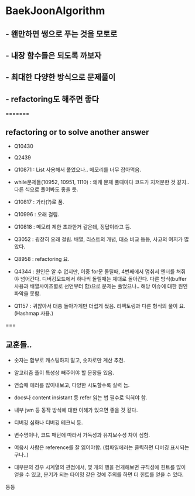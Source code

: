 # BaekJoonAlgorithm

## - 왠만하면 쌩으로 푸는 것을 모토로

## - 내장 함수들은 되도록 까보자

## - 최대한 다양한 방식으로 문제풀이

## - refactoring도 해주면 좋다

=======

## refactoring or to solve another answer

- Q10430 

- Q2439

- Q10871 : List 사용해서 풀었으나.. 메모리를 너무 잡아먹음.

- while문제들(10952, 10951, 1110) : 왜캐 문제 풀때마다 코드가 지저분한 것 같지.. 다른 식으로 풀어봐도 좋을 듯.

- Q10817 : 가라(?)로 품.

- Q10996 : 오래 걸림.

- Q10818 : 메모리 제한 초과한거 같은데, 정답이라고 뜸. 

- Q3052 : 굉장히 오래 걸림. 배열, 리스트의 개념, 대소 비교 등등, 사고의 여지가 많았다.

- Q8958 : refactoring 요.

- Q4344 : 원인은 알 수 없지만, 이중 for문 돌릴때, 4번째에서 멈춰서 엔터를 쳐줘야 넘어간다. 디버깅모드에서 하나씩 돌릴때는 제대로 돌아간다. 다른 방식(buffer사용과 배열사이즈별로 선언부터 함)으로 문제는 풀었으나.. 해당 이슈에 대한 원인 파악을 못함.

- Q1157 : 귀찮아서 대충 돌아가게만 더럽게 짰음. 리팩토링과 다른 형식의 풀이 요.(Hashmap 사용.)


===

## 교훈들..

 - 숫자는 함부로 캐스팅하지 말고, 숫자로만 계산 추천.
 
 - 알고리즘 풀이 특성상 빼주어야 할 문장들 있음.
 
 - 연습때 에러를 많이내보고, 다양한 시도할수록 실력 늠.
 
 - docs나 content insistant 등 refer 읽는 법 필수로 익혀야 함.
 
 - 내부 jvm 등 동작 방식에 대한 이해가 있으면 좋을 것 같다.
 
 - 디버깅 심화나 디버깅 테크닉 등.
 
 - 변수명이나, 코드 패턴에 따라서 가독성과 유지보수성 차이 심함.
 
 - 여읔시 사람은 reference를 잘 읽어야함. (컴파일에러는 클릭하면 디버깅 표시되는구나..)
 
 - 대부분의 경우 시계열의 관점에서, 몇 개의 행을 전개해보면 규칙성에 힌트를 많이 얻을 수 있고,
 분기가 되는 타이밍 같은 것에 주의를 하면 더 힌트를 얻을 수 있다.
 
 등등
